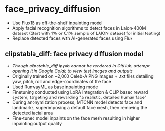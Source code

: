# face_privacy_diffusion
- Use Flux1B as off-the-shelf inpainting model
- Apply facial recognition algorithms to detect faces in Laion-400M dataset (Start with 1% or 0.1% sample of LAION dataset for initial testing)
- Replace detected faces with AI-generated faces using Flux


## clipstable_diff: face privacy diffusion model
 - *Though clipstable_diff.ipynb cannot be rendered in GitHub, attempt opening it in Google Colab to view test images and outputs*
 - Originally trained on ~2,000 Celeb-A PNG images + .txt files detailing yaw, pitch, roll and edge-coordinates of the face
 - Used RunwayML as base inpainting mode
 - Finetuning conducted using LoRA Integration & CLIP based reward system, targeting and rewarding "a realistic, detailed human face"
 - During anonymization process, MTCNN model detects face and landmarks, superimposing a default face mesh, then removing the detected facial area
 - Fine-tuned model inpaints on the face mesh resulting in higher inpainting output quality
